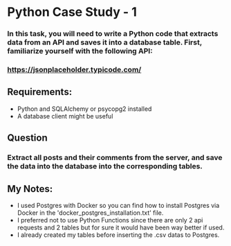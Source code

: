 # Python Case Study - 1

### In this task, you will need to write a Python code that extracts data from an API and saves it into a database table. First, familiarize yourself with the following API:
### https://jsonplaceholder.typicode.com/

## Requirements:
- Python and SQLAlchemy or psycopg2 installed
- A database client might be useful

## Question
### Extract all posts and their comments from the server, and save the data into the database into the corresponding tables.

## My Notes:
- I used Postgres with Docker so you can find how to install Postgres via Docker in the 'docker_postgres_installation.txt' file.
- I preferred not to use Python Functions since there are only 2 api requests and 2 tables but for sure it would have been way better if used.
- I already created my tables before inserting the .csv datas to Postgres.
